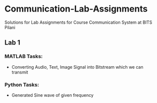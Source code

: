 # Communication-Lab-Assignments

Solutions for Lab Assignments for Course Communication System at BITS Pilani

## Lab 1
 ### MATLAB Tasks:
 - Converting Audio, Text, Image Signal into Bitstream which we can transmit
    
    
 ### Python Tasks:
 - Generated Sine wave of given frequency
